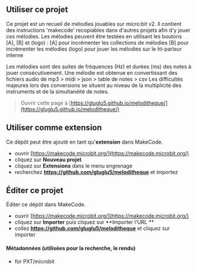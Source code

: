 ## Utiliser ce projet

Ce projet est un recueil de mélodies jouables sur micro:bit v2.
Il contient des instructions 'makecode' recopiables dans d'autres projets afin d'y jouer ces mélodies.
Les mélodies peuvent être testées en utilisant les boutons [A], [B] et (logo) :
    [A] pour incrémenter les collections de mélodies
    [B] pour incrémenter les mélodies
    (logo) pour jouer les mélodies sur le ht-parleur interne

Les mélodies sont des suites de fréquences (Hz) et durées (ms) des notes à jouer consécutivement.
Une mélodie est obtenue en convertissant des fichiers audio de mp3 > midi > json > table de notes > csv
Les difficultés majeures lors des conversions se situent au niveau de la multiplicité des instruments et de la simultanéité de notes.




> Ouvrir cette page à [https://gluglu5.github.io/meloditheque/](https://gluglu5.github.io/meloditheque/)

## Utiliser comme extension

Ce dépôt peut être ajouté en tant qu'**extension** dans MakeCode.

* ouvrir [https://makecode.microbit.org/](https://makecode.microbit.org/)
* cliquez sur **Nouveau projet**
* cliquez sur **Extensions** dans le menu engrenage
* recherchez **https://github.com/gluglu5/meloditheque** et importez

## Éditer ce projet

Éditer ce dépôt dans MakeCode.

* ouvrir [https://makecode.microbit.org/](https://makecode.microbit.org/)
* cliquez sur **Importer** puis cliquez sur **Importer l'URL **
* collez **https://github.com/gluglu5/meloditheque** et cliquez sur importer

#### Métadonnées (utilisées pour la recherche, le rendu)

* for PXT/microbit
<script src="https://makecode.com/gh-pages-embed.js"></script><script>makeCodeRender("{{ site.makecode.home_url }}", "{{ site.github.owner_name }}/{{ site.github.repository_name }}");</script>
